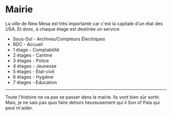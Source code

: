 # Mairie
La ville de New Mesa est très importante car c'est la capitale d'un état des USA.
Et donc, à chaque étage est destinée un service:
* Sous-Sol - Archives/Compteurs Électriques
* RDC - Accueil
* 1 étage - Comptabilité
* 2 étages - Cantine
* 3 étages - Police
* 4 étages - Jeunesse
* 5 étages - État-civil
* 6 étages - Hygiène
* 7 étages - Education

***

Toute l'histoire ne va pas se passer dans la mairie.
Ils vont bien sûr sortir.
Mais, je ne sais pas quoi faire dehors heureusement qui il Son of Pala qui peut m'aider.